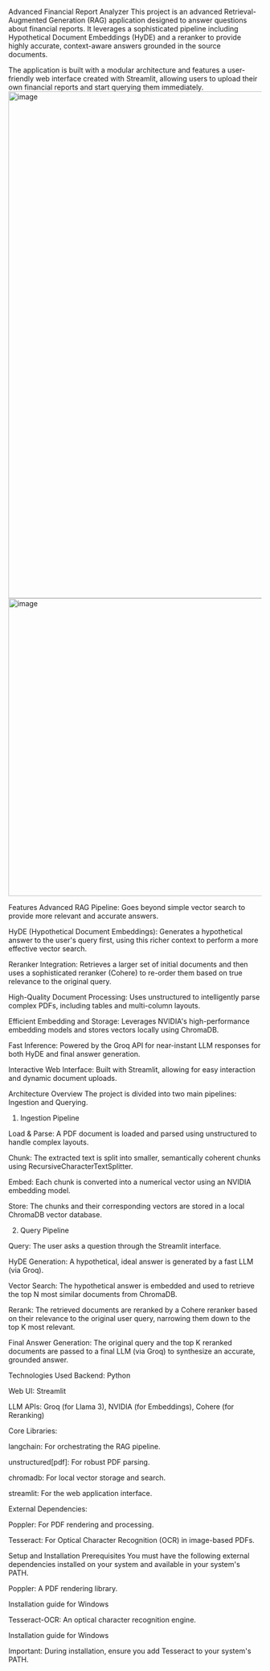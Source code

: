 Advanced Financial Report Analyzer
This project is an advanced Retrieval-Augmented Generation (RAG) application designed to answer questions about financial reports. It leverages a sophisticated pipeline including Hypothetical Document Embeddings (HyDE) and a reranker to provide highly accurate, context-aware answers grounded in the source documents.

The application is built with a modular architecture and features a user-friendly web interface created with Streamlit, allowing users to upload their own financial reports and start querying them immediately.
<img width="870" height="1006" alt="image" src="https://github.com/user-attachments/assets/c80b7362-a4b3-4b22-9fe5-040482129940" />
<img width="747" height="591" alt="image" src="https://github.com/user-attachments/assets/ff6f66cb-73ae-4709-944f-245f071db6f4" />

Features
Advanced RAG Pipeline: Goes beyond simple vector search to provide more relevant and accurate answers.

HyDE (Hypothetical Document Embeddings): Generates a hypothetical answer to the user's query first, using this richer context to perform a more effective vector search.

Reranker Integration: Retrieves a larger set of initial documents and then uses a sophisticated reranker (Cohere) to re-order them based on true relevance to the original query.

High-Quality Document Processing: Uses unstructured to intelligently parse complex PDFs, including tables and multi-column layouts.

Efficient Embedding and Storage: Leverages NVIDIA's high-performance embedding models and stores vectors locally using ChromaDB.

Fast Inference: Powered by the Groq API for near-instant LLM responses for both HyDE and final answer generation.

Interactive Web Interface: Built with Streamlit, allowing for easy interaction and dynamic document uploads.

Architecture Overview
The project is divided into two main pipelines: Ingestion and Querying.

1. Ingestion Pipeline
<!-- Optional: Add a diagram -->

Load & Parse: A PDF document is loaded and parsed using unstructured to handle complex layouts.

Chunk: The extracted text is split into smaller, semantically coherent chunks using RecursiveCharacterTextSplitter.

Embed: Each chunk is converted into a numerical vector using an NVIDIA embedding model.

Store: The chunks and their corresponding vectors are stored in a local ChromaDB vector database.

2. Query Pipeline
<!-- Optional: Add a diagram -->

Query: The user asks a question through the Streamlit interface.

HyDE Generation: A hypothetical, ideal answer is generated by a fast LLM (via Groq).

Vector Search: The hypothetical answer is embedded and used to retrieve the top N most similar documents from ChromaDB.

Rerank: The retrieved documents are reranked by a Cohere reranker based on their relevance to the original user query, narrowing them down to the top K most relevant.

Final Answer Generation: The original query and the top K reranked documents are passed to a final LLM (via Groq) to synthesize an accurate, grounded answer.

Technologies Used
Backend: Python

Web UI: Streamlit

LLM APIs: Groq (for Llama 3), NVIDIA (for Embeddings), Cohere (for Reranking)

Core Libraries:

langchain: For orchestrating the RAG pipeline.

unstructured[pdf]: For robust PDF parsing.

chromadb: For local vector storage and search.

streamlit: For the web application interface.

External Dependencies:

Poppler: For PDF rendering and processing.

Tesseract: For Optical Character Recognition (OCR) in image-based PDFs.

Setup and Installation
Prerequisites
You must have the following external dependencies installed on your system and available in your system's PATH.

Poppler: A PDF rendering library.

Installation guide for Windows

Tesseract-OCR: An optical character recognition engine.

Installation guide for Windows

Important: During installation, ensure you add Tesseract to your system's PATH.
